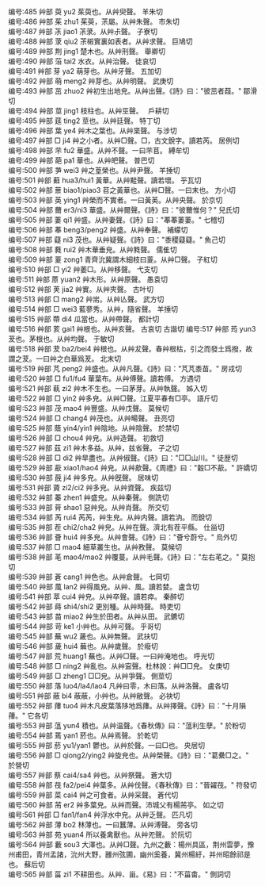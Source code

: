 <!-- { "loadSidebar": true } -->
编号:485   艸部   萸   yu2   茱萸也。从艸臾聲。   羊朱切  
编号:486   艸部   茱   zhu1   茱萸，茮屬。从艸朱聲。   市朱切  
编号:487   艸部   茮   jiao1   茮莍。从艸尗聲。   子寮切  
编号:488   艸部   莍   qiu2   茮樧實裏如表者。从艸求聲。   巨鳩切  
编号:489   艸部   荆   jing1   楚木也。从艸刑聲。   舉卿切  
编号:490   艸部   菭   tai2   水衣。从艸治聲。   徒哀切  
编号:491   艸部   芽   ya2   萌芽也。从艸牙聲。   五加切  
编号:492   艸部   萌   meng2   艸芽也。从艸明聲。   武庚切  
编号:493   艸部   茁   zhuo2   艸初生出地皃。从艸出聲。《詩》曰："彼茁者葭。"   鄒滑切  
编号:494   艸部   莖   jing1   枝柱也。从艸巠聲。　   戶耕切  
编号:495   艸部   莛   ting2   莖也。从艸廷聲。   特丁切  
编号:496   艸部   葉   ye4   艸木之葉也。从艸枼聲。   与涉切  
编号:497   艸部   □   ji4   艸之小者。从艸□聲。□，古文銳字。讀若芮。   居例切  
编号:498   艸部   芣   fu2   華盛。从艸不聲。一曰芣苢。   縛牟切  
编号:499   艸部   葩   pa1   華也。从艸皅聲。   普巴切  
编号:500   艸部   芛   wei3   艸之葟榮也。从艸尹聲。   羊捶切  
编号:501   艸部   蘳   hua3/hui1   黃華。从艸黊聲。讀若壞。   乎瓦切  
编号:502   艸部   蔈   biao1/piao3   苕之黃華也。从艸□聲。一曰末也。   方小切  
编号:503   艸部   英   ying1   艸榮而不實者。一曰黃英。从艸央聲。   於京切  
编号:504   艸部   薾   er3/ni3   華盛。从艸爾聲。《詩》曰："彼薾惟何？"   兒氏切  
编号:505   艸部   萋   qi1   艸盛。从艸妻聲。《詩》曰："菶菶萋萋。"   七稽切  
编号:506   艸部   菶   beng3/peng2   艸盛。从艸奉聲。   補蠓切  
编号:507   艸部   薿   ni3   茂也。从艸疑聲。《詩》曰："黍稷薿薿。"   魚己切  
编号:508   艸部   蕤   rui2   艸木華垂皃。从艸甤聲。   儒隹切  
编号:509   艸部   葼   zong1   青齊沇冀謂木細枝曰葼。从艸□聲。   子紅切  
编号:510   艸部   □   yi2   艸萎□。从艸移聲。   弋支切  
编号:511   艸部   蒝   yuan2   艸木形。从艸原聲。   愚袁切  
编号:512   艸部   荚   jia2   艸實。从艸夾聲。   古叶切  
编号:513   艸部   □   mang2   艸耑。从艸亾聲。   武方切  
编号:514   艸部   □   wei3   藍蓼秀。从艸，隨省聲。   羊捶切  
编号:515   艸部   蔕   di4   瓜當也。从艸帶聲。   都計切  
编号:516   艸部   荄   gai1   艸根也。从艸亥聲。   古哀切  古諧切
编号:517   艸部   荺   yun3   茇也。茅根也。从艸均聲。   于敏切  
编号:518   艸部   茇   ba2/bei4   艸根也。从艸犮聲。春艸根枯，引之而發土爲撥，故謂之茇。一曰艸之白華爲茇。   北末切  
编号:519   艸部   芃   peng2   艸盛也。从艸凡聲。《詩》曰："芃芃黍苗。"   房戎切  
编号:520   艸部   □   fu1/fu4   華葉布。从艸傅聲。讀若傅。   方遇切  
编号:521   艸部   蓻   zi2   艸木不生也。一曰茅芽。从艸執聲。   姊入切  
编号:522   艸部   □   yin2   艸多皃。从艸□聲。江夏平春有□亭。   語斤切  
编号:523   艸部   茂   mao4   艸豐盛。从艸戊聲。   莫候切  
编号:524   艸部   □   chang4   艸茂也。从艸畼聲。   丑亮切  
编号:525   艸部   蔭   yin4/yin1   艸陰地。从艸陰聲。   於禁切  
编号:526   艸部   □   chou4   艸皃。从艸造聲。   初救切  
编号:527   艸部   茲   zi1   艸木多益。从艸，兹省聲。   子之切  
编号:528   艸部   □   di2   艸旱盡也。从艸俶聲。《詩》曰："□□山川。"   徒歴切  
编号:529   艸部   藃   xiao1/hao4   艸皃。从艸歊聲。《周禮》曰："轂□不藃。"   許嬌切  
编号:530   艸部   蔇   ji4   艸多皃。从艸旣聲。   居味切  
编号:531   艸部   薋   zi2/ci2   艸多皃。从艸資聲。   疾兹切  
编号:532   艸部   蓁   zhen1   艸盛皃。从艸秦聲。   側詵切  
编号:533   艸部   莦   shao1   惡艸皃。从艸肖聲。   所交切  
编号:534   艸部   芮   rui4   芮芮，艸生皃。从艸内聲。讀若汭。   而銳切  
编号:535   艸部   茬   chi2/cha2   艸皃。从艸在聲。濟北有茬平縣。   仕甾切  
编号:536   艸部   薈   hui4   艸多皃。从艸會聲。《詩》曰："薈兮蔚兮。"   烏外切  
编号:537   艸部   □   mao4   細草叢生也。从艸敄聲。   莫候切  
编号:538   艸部   芼   mao4/mao2   艸覆蔓。从艸毛聲。《詩》曰："左右芼之。"   莫抱切  
编号:539   艸部   蒼   cang1   艸色也。从艸倉聲。   七岡切  
编号:540   艸部   葻   lan2   艸得風皃。从艸、風。讀若婪。   盧含切  
编号:541   艸部   萃   cui4   艸皃。从艸卒聲。讀若瘁。   秦醉切  
编号:542   艸部   蒔   shi4/shi2   更別種。从艸時聲。   時吏切  
编号:543   艸部   苗   miao2   艸生於田者。从艸从田。   武鑣切  
编号:544   艸部   苛   ke1   小艸也。从艸可聲。   乎哥切  
编号:545   艸部   蕪   wu2   薉也。从艸無聲。   武扶切  
编号:546   艸部   薉   hui4   蕪也。从艸歲聲。   於癈切  
编号:547   艸部   荒   huang1   蕪也。从艸□聲。一曰艸淹地也。   呼光切  
编号:548   艸部   □   ning2   艸亂也。从艸寍聲。杜林說：艸□□皃。   女庚切  
编号:549   艸部   □   zheng1   □□皃。从艸爭聲。   側莖切  
编号:550   艸部   落   luo4/la4/lao4   凡艸曰零，木曰落。从艸洛聲。   盧各切  
编号:551   艸部   蔽   bi4   蔽蔽，小艸也。从艸敝聲。   必袂切  
编号:552   艸部   蘀   tuo4   艸木凡皮葉落陊地爲蘀。从艸擇聲。《詩》曰："十月隕蘀。"   它各切  
编号:553   艸部   蕰   yun4   積也。从艸温聲。《春秋傳》曰："蕰利生孽。"   於粉切  
编号:554   艸部   蔫   yan1   菸也。从艸焉聲。   於乾切  
编号:555   艸部   菸   yu1/yan1   鬱也。从艸於聲。一曰□也。   央居切  
编号:556   艸部   □   qiong2/ying2   艸旋皃也。从艸榮聲。《詩》曰："葛纍□之。"   於營切  
编号:557   艸部   蔡   cai4/sa4   艸也。从艸祭聲。   蒼大切  
编号:558   艸部   茷   fa2/pei4   艸葉多。从艸伐聲。《春秋傳》曰："晉糴茷。"   符發切  
编号:559   艸部   菜   cai4   艸之可食者。从艸采聲。   蒼代切  
编号:560   艸部   荋   er2   艸多葉皃。从艸而聲。沛城父有楊荋亭。   如之切  
编号:561   艸部   □   fan1/fan4   艸浮水中皃。从艸乏聲。   匹凡切  
编号:562   艸部   薄   bo2   林薄也。一曰蠶薄。从艸溥聲。   旁各切  
编号:563   艸部   苑   yuan4   所以養禽獸也。从艸夗聲。   於阮切  
编号:564   艸部   藪   sou3   大澤也。从艸□聲。九州之藪：楊州具區，荆州雲夢，豫州甫田，青州孟諸，沇州大野，雝州弦圃，幽州奚養，冀州楊紆，并州昭餘祁是也。   蘇后切  
编号:565   艸部   菑   zi1   不耕田也。从艸、甾。《易》曰："不菑畬。"   側詞切  
